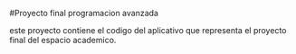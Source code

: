 #Proyecto final programacion avanzada

este proyecto contiene el codigo del aplicativo que representa el proyecto final del espacio academico.